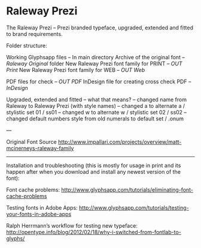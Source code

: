 Raleway Prezi
=======

The Raleway Prezi – Prezi branded typeface, upgraded, extended and fitted to brand requirements.

Folder structure:

Working Glyphsapp files – In main directory
Archive of the original font – *Raleway Original* folder
New Raleway Prezi font family for PRINT – *OUT Print*
New Raleway Prezi font family for WEB – *OUT Web*

PDF files for check – *OUT PDF*
InDesign file for creating cross check PDF – *InDesign*

Upgraded, extended and fitted – what that means?
– changed name from Raleway to Raleway Prezi (with style names)
– changed a to alternate a / stylistic set 01 / ss01
– changed w to alternate w / stylistic set 02 / ss02
– changed default numbers style from old numerals to default set / .onum

—

Original Font Source
http://www.impallari.com/projects/overview/matt-mcinerneys-raleway-family

---

Installation and troubleshooting (this is mostly for usage in print and its happen after when you download and install any newest version of the font):

Font cache problems: 
http://www.glyphsapp.com/tutorials/eliminating-font-cache-problems

Testing fonts in Adobe Apps: 
http://www.glyphsapp.com/tutorials/testing-your-fonts-in-adobe-apps

Ralph Herrmann’s workflow for testing new typeface:
http://opentype.info/blog/2012/02/18/why-i-switched-from-fontlab-to-glyphs/

